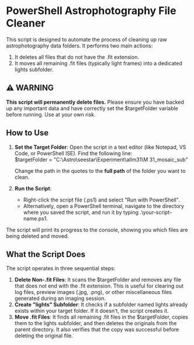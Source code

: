 

# **PowerShell Astrophotography File Cleaner**

This script is designed to automate the process of cleaning up raw astrophotography data folders. It performs two main actions:

1. It deletes all files that do not have the .fit extension.  
2. It moves all remaining .fit files (typically light frames) into a dedicated lights subfolder.

## **⚠️ WARNING**

**This script will permanently delete files.** Please ensure you have backed up any important data and have correctly set the $targetFolder variable before running. Use at your own risk.

## **How to Use**

1. **Set the Target Folder**: Open the script in a text editor (like Notepad, VS Code, or PowerShell ISE). Find the following line:  
   $targetFolder \= "C:\\Astro\\seestar\\Experiment\\allm31\\M 31\_mosaic\_sub"

   Change the path in the quotes to the **full path** of the folder you want to clean.  
2. **Run the Script**:  
   * Right-click the script file (.ps1) and select "Run with PowerShell".  
   * Alternatively, open a PowerShell terminal, navigate to the directory where you saved the script, and run it by typing .\\your-script-name.ps1.

The script will print its progress to the console, showing you which files are being deleted and moved.

## **What the Script Does**

The script operates in three sequential steps:

1. **Delete Non-.fit Files**: It scans the $targetFolder and removes any file that does not end with the .fit extension. This is useful for clearing out log files, preview images (.jpg, .png), or other miscellaneous files generated during an imaging session.  
2. **Create "lights" Subfolder**: It checks if a subfolder named lights already exists within your target folder. If it doesn't, the script creates it.  
3. **Move .fit Files**: It finds all remaining .fit files in the $targetFolder, copies them to the lights subfolder, and then deletes the originals from the parent directory. It also verifies that the copy was successful before deleting the original file.